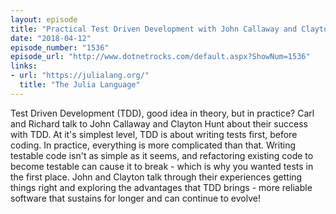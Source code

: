```yaml
---
layout: episode
title: "Practical Test Driven Development with John Callaway and Clayton Hunt"
date: "2018-04-12"
episode_number: "1536"
episode_url: "http://www.dotnetrocks.com/default.aspx?ShowNum=1536"
links:
- url: "https://julialang.org/"
  title: "The Julia Language"
---
```


Test Driven Development (TDD), good idea in theory, but in practice? Carl and Richard talk to John Callaway and Clayton Hunt about their success with TDD. At it's simplest level, TDD is about writing tests first, before coding. In practice, everything is more complicated than that. Writing testable code isn't as simple as it seems, and refactoring existing code to become testable can cause it to break - which is why you wanted tests in the first place. John and Clayton talk through their experiences getting things right and exploring the advantages that TDD brings - more reliable software that sustains for longer and can continue to evolve!
